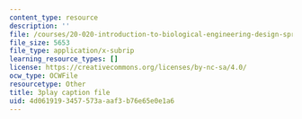 ```yaml
---
content_type: resource
description: ''
file: /courses/20-020-introduction-to-biological-engineering-design-spring-2009/4d0619193457573aaaf3b76e65e0e1a6_mXkOYxyChfg.vtt
file_size: 5653
file_type: application/x-subrip
learning_resource_types: []
license: https://creativecommons.org/licenses/by-nc-sa/4.0/
ocw_type: OCWFile
resourcetype: Other
title: 3play caption file
uid: 4d061919-3457-573a-aaf3-b76e65e0e1a6
---
```

